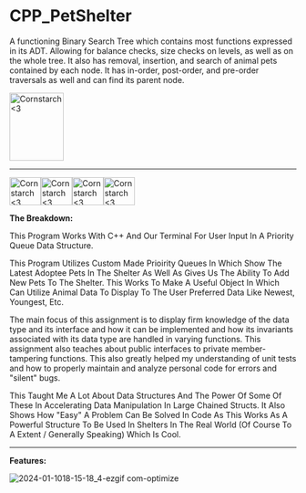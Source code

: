 # CPP_PetShelter
  A functioning Binary Search Tree which contains most functions expressed in its ADT. Allowing for balance checks, size checks on levels, as well as on the whole tree. It also has removal, insertion, and search of animal pets contained by each node. It has in-order, post-order, and pre-order traversals as well and can find its parent node. 
  
  <img src="https://github.com/Kingerthanu/CPP_PetShelter/assets/76754592/21b89786-c687-49d0-9e1a-42e8c73b95ed" alt="Cornstarch <3" width="95" height="119">

----------------------------------------------
<img src="https://github.com/Kingerthanu/CPP_FallingSand/assets/76754592/062b5dcb-16db-423a-b82c-f9137c8319e4" alt="Cornstarch <3" width="55" height="49"><img src="https://github.com/Kingerthanu/CPP_FallingSand/assets/76754592/062b5dcb-16db-423a-b82c-f9137c8319e4" alt="Cornstarch <3" width="55" height="49"><img src="https://github.com/Kingerthanu/CPP_FallingSand/assets/76754592/062b5dcb-16db-423a-b82c-f9137c8319e4" alt="Cornstarch <3" width="55" height="49"><img src="https://github.com/Kingerthanu/CPP_FallingSand/assets/76754592/062b5dcb-16db-423a-b82c-f9137c8319e4" alt="Cornstarch <3" width="55" height="49">

**The Breakdown:**

This Program Works With C++ And Our Terminal For User Input In A Priority Queue Data Structure.

This Program Utilizes Custom Made Prioirity Queues In Which Show The Latest Adoptee Pets In The Shelter As Well As Gives Us The Ability To Add New Pets To The Shelter. This Works To Make A Useful Object In Which Can Utilize Animal Data To Display To The User Preferred Data Like Newest, Youngest, Etc.

  The main focus of this assignment is to display firm knowledge of the data type and its interface and how it can be implemented and how its invariants associated with its data type are handled in varying functions. This assignment also teaches about public interfaces to private member-tampering functions. This also greatly helped my understanding of unit tests and how to properly maintain and analyze personal code for errors and "silent" bugs.

  This Taught Me A Lot About Data Structures And The Power Of Some Of These In Accelerating Data Manipulation In Large Chained Structs. It Also Shows How "Easy" A Problem Can Be Solved In Code As This Works As A Powerful Structure To Be Used In Shelters In The Real World (Of Course To A Extent / Generally Speaking) Which Is Cool.

----------------------------------------------

**Features:**
  
![2024-01-1018-15-18_4-ezgif com-optimize](https://github.com/Kingerthanu/CPP_PetShelter/assets/76754592/8fd10515-6d73-4fe2-b427-e3a1b9398c17)


